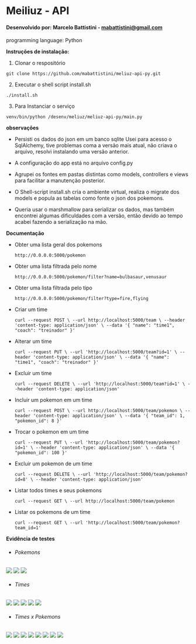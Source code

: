 # Meiliuz - API

#### Desenvolvido por:  Marcelo Battistini - mabattistini@gmail.com

programming language: Python

**Instruções de instalação:**

1. Clonar o respositório

`git clone https://github.com/mabattistini/meliuz-api-py.git`

2. Executar o shell script install.sh

`./install.sh`

3. Para Instanciar o serviço

`venv/bin/python /desenv/meliuz/meliuz-api-py/main.py`

**observações**

- Persisti os dados do json em um banco sqlite
Usei para acesso o SqlAlchemy, tive problemas 
coma a versão mais atual, não criava o arquivo,
resolvi instalando uma versão anterior.

- A configuração do app está no arquivo config.py

- Agrupei os fontes em pastas distintas como models, controllers e views 
para facilitar a manutenção  posterior.

- O Shell-script install.sh cria o ambiente virtual, realiza o migrate dos models
e popula as tabelas como fonte o json dos pokemons.

- Queria usar o marshmallow para serializar os dados, mas também
encontrei algumas dificuldades com a versão, então devido ao tempo
acabei fazendo a serialização na mão.


**Documentação**

- Obter uma lista geral dos pokemons

    `http://0.0.0.0:5000/pokemon`

- Obter uma lista filtrada pelo nome
   
    `http://0.0.0.0:5000/pokemon/filter?name=bulbasaur,venusaur`
  
- Obter uma lista filtrada pelo tipo
    
    `http://0.0.0.0:5000/pokemon/filter?type=fire,flying`


- Criar um time 

  `curl --request POST \
    --url http://localhost:5000/team \
    --header 'content-type: application/json' \
    --data '{
      "name": "time1",
      "coach": "treinador"
  }'`

- Alterar um time
  
  `curl --request PUT \
    --url 'http://localhost:5000/team?id=1' \
    --header 'content-type: application/json' \
    --data '{
      "name": "time1",
      "coach": "treinador"
  }'`
  
- Excluir um time
  
  `curl --request DELETE \
    --url 'http://localhost:5000/team?id=1' \
    --header 'content-type: application/json'`



- Incluir um pokemon em um time

  `curl --request POST \
    --url http://localhost:5000/team/pokemon \
    --header 'content-type: application/json' \
    --data '{
      "team_id": 1,
      "pokemon_id": 8
  }'`
  

- Trocar o pokemon em um time

  `curl --request PUT \
    --url 'http://localhost:5000/team/pokemon?id=1' \
    --header 'content-type: application/json' \
    --data '{
      "pokemon_id": 100
  }'`
  
- Excluir um pokemon de um time

  `curl --request DELETE \
    --url 'http://localhost:5000/team/pokemon?id=8' \
    --header 'content-type: application/json'`
  
- Listar todos times e seus pokemons

  `curl --request GET \
    --url http://localhost:5000/team/pokemon`
  
- Listar os pokemons de um time
  
  `curl --request GET \
    --url 'http://localhost:5000/team/pokemon?team_id=1'`
  

**Evidência de testes**

- ###### Pokemons

 ![](https://github.com/mabattistini/meliuz-api-py/blob/master/testes/pokemons/Captura%20de%20tela%20de%202021-03-18%2015-37-50.png)
 ![](https://github.com/mabattistini/meliuz-api-py/blob/master/testes/pokemons/Captura%20de%20tela%20de%202021-03-18%2015-47-06.png)
 ![](https://github.com/mabattistini/meliuz-api-py/blob/master/testes/pokemons/Captura%20de%20tela%20de%202021-03-18%2015-45-00.png)

- ###### Times

![](https://github.com/mabattistini/meliuz-api-py/blob/master/testes/times/Captura%20de%20tela%20de%202021-03-18%2015-49-46.png)
![](https://github.com/mabattistini/meliuz-api-py/blob/master/testes/times/Captura%20de%20tela%20de%202021-03-18%2015-50-46.png)
![](https://github.com/mabattistini/meliuz-api-py/blob/master/testes/times/Captura%20de%20tela%20de%202021-03-18%2015-52-03.png)
![](https://github.com/mabattistini/meliuz-api-py/blob/master/testes/times/Captura%20de%20tela%20de%202021-03-18%2015-52-37.png)
![](https://github.com/mabattistini/meliuz-api-py/blob/master/testes/times/Captura%20de%20tela%20de%202021-03-18%2015-55-01.png)

- ###### Times x Pokemons

![](https://github.com/mabattistini/meliuz-api-py/blob/master/testes/timesxpokemons/Captura%20de%20tela%20de%202021-03-18%2016-06-48.png)
![](https://github.com/mabattistini/meliuz-api-py/blob/master/testes/timesxpokemons/Captura%20de%20tela%20de%202021-03-18%2016-08-28.png)
![](https://github.com/mabattistini/meliuz-api-py/blob/master/testes/timesxpokemons/Captura%20de%20tela%20de%202021-03-18%2016-10-30.png)
![](https://github.com/mabattistini/meliuz-api-py/blob/master/testes/timesxpokemons/Captura%20de%20tela%20de%202021-03-18%2016-11-15.png)
![](https://github.com/mabattistini/meliuz-api-py/blob/master/testes/timesxpokemons/Captura%20de%20tela%20de%202021-03-18%2016-12-09.png)
![](https://github.com/mabattistini/meliuz-api-py/blob/master/testes/timesxpokemons/Captura%20de%20tela%20de%202021-03-18%2016-12-44.png)
![](https://github.com/mabattistini/meliuz-api-py/blob/master/testes/timesxpokemons/Captura%20de%20tela%20de%202021-03-18%2016-13-22.png)
![](https://github.com/mabattistini/meliuz-api-py/blob/master/testes/timesxpokemons/Captura%20de%20tela%20de%202021-03-18%2016-14-06.png)
